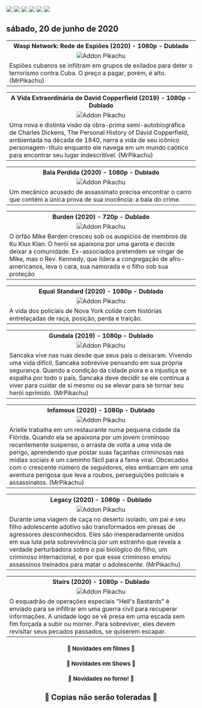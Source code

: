 <!--Copias não serão toleradas-->

 [![](https://tinyurl.com/ydcxhx7f)](http://bit.ly/repokachu) [![](https://tinyurl.com/ybaflaxt)](https://vkodi.net/repo/) [![](https://tinyurl.com/ybcutyjq)](http://bit.ly/zipikachu) [![](https://tinyurl.com/yckqgysp)](https://linktr.ee/addonpikachu) [![](https://tinyurl.com/ybja3588)](https://tinyurl.com/grupopikachu) [![](https://tinyurl.com/y83so6xr)](https://t.me/addonpikachu)  
 
## sábado, 20 de junho de 2020
<table style="width:100%"><tr><th><center><b> Wasp Network: Rede de Espiões (2020) - 1080p - Dublado </b></center></th></tr>
<tr><td><div align="center"><img src="https://image.tmdb.org/t/p/original/72r4uAQGsa8KEv0DB2TpSu31lEB.jpg" alt="Addon Pikachu"></td></tr>
<tr><td><justify>Espiões cubanos se infiltram em grupos de exilados para deter o terrorismo contra Cuba. O preço a pagar, porém, é alto. (MrPikachu)</justify></td></tr></table>


<table style="width:100%"><tr><th><center><b> A Vida Extraordinária de David Copperfield (2019) - 1080p - Dublado </b></center></th></tr>
<tr><td><div align="center"><img src="https://image.tmdb.org/t/p/w500_and_h282_face/b8Pl9bvqJZgcZBIxxbAcaTCFba.jpg" alt="Addon Pikachu"></td></tr>
<tr><td><justify> Uma nova e distinta visão da obra-prima semi-autobiográfica de Charles Dickens, The Personal History of David Copperfield, ambientada na década de 1840, narra a vida de seu icônico personagem-título enquanto ele navega em um mundo caótico para encontrar seu lugar indescritível. (MrPikachu)</justify></td></tr></table>


<table style="width:100%"><tr><th><center><b> Bala Perdida (2020) - 1080p - Dublado </b></center></th></tr>
<tr><td><div align="center"><img src="https://image.tmdb.org/t/p/w500_and_h282_face/t4mzypFVjY6toyBXAmfrIaWcUXa.jpg" alt="Addon Pikachu"></td></tr>
<tr><td><justify>Um mecânico acusado de assassinato precisa encontrar o carro que contém a única prova de sua inocência: a bala do crime.</justify></td></tr></table>


<table style="width:100%"><tr><th><center><b> Burden (2020) - 720p - Dublado </b></center></th></tr>
<tr><td><div align="center"><img src="https://image.tmdb.org/t/p/original/xuK6xy04AZknmkD9do4KPafEFge.jpg" alt="Addon Pikachu"></td></tr>
<tr><td><justify>O órfão Mike Berden cresceu sob os auspícios de membros da Ku Klux Klan. O herói se apaixona por uma garota e decide deixar a comunidade. Ex-associados pretendem se vingar de Mike, mas o Rev. Kennedy, que lidera a congregação de afro-americanos, leva o cara, sua namorada e o filho sob sua proteção</justify></td></tr></table>


<table style="width:100%"><tr><th><center><b> Equal Standard (2020) - 1080p - Dublado </b></center></th></tr>
<tr><td><div align="center"><img src="https://image.tmdb.org/t/p/w500_and_h282_face/p5Gy0pcWSywKyPFtGLMh5paGTIj.jpg" alt="Addon Pikachu"></td></tr>
<tr><td><justify>A vida dos policiais de Nova York colide com histórias entrelaçadas de raça, posição, perda e traição.</justify></td></tr></table>


<table style="width:100%"><tr><th><center><b> Gundala (2019) - 1080p - Dublado </b></center></th></tr>
<tr><td><div align="center"><img src="https://image.tmdb.org/t/p/w500_and_h282_face/nmHCKQ1GtlPLZVAtBfsYDqVPhPW.jpg" alt="Addon Pikachu"></td></tr>
<tr><td><justify>Sancaka vive nas ruas desde que seus pais o deixaram. Vivendo uma vida difícil, Sancaka sobrevive pensando em sua própria segurança. Quando a condição da cidade piora e a injustiça se espalha por todo o país, Sancaka deve decidir se ele continua a viver para cuidar de si mesmo ou se elevar para se tornar seu herói oprimido. (MrPikachu)</justify></td></tr></table>


<table style="width:100%"><tr><th><center><b> Infamous (2020) - 1080p - Dublado </b></center></th></tr>
<tr><td><div align="center"><img src="https://image.tmdb.org/t/p/w500_and_h282_face/j57oUw8LIYvjOl0zs3A1A1UqwKH.jpg" alt="Addon Pikachu"></td></tr>
<tr><td><justify>Arielle trabalha em um restaurante numa pequena cidade da Flórida. Quando ela se apaixona por um jovem criminoso recentemente suspenso, o arrasta de volta a uma vida de perigo, aprendendo que postar suas façanhas criminosas nas mídias sociais é um caminho fácil para a fama viral. Obcecados com o crescente número de seguidores, eles embarcam em uma aventura perigosa que leva a roubos, perseguições policiais e assassinatos. (MrPikachu)</justify></td></tr></table>


<table style="width:100%"><tr><th><center><b> Legacy (2020) - 1080p - Dublado </b></center></th></tr>
<tr><td><div align="center"><img src="https://image.tmdb.org/t/p/w220_and_h330_face/mMV1s4zuJSHCrkuhZQJLaHbOwEy.jpg" alt="Addon Pikachu"></td></tr>
<tr><td><justify>Durante uma viagem de caça no deserto isolado, um pai e seu filho adolescente adotivo são transformados em presas de agressores desconhecidos. Eles são inesperadamente unidos em sua luta pela sobrevivência por um estranho que revela a verdade perturbadora sobre o pai biológico do filho, um criminoso internacional, e por que esse criminoso enviou assassinos treinados para matar o adolescente. (MrPikachu)</justify></td></tr></table>


<table style="width:100%"><tr><th><center><b> Stairs (2020) - 1080p - Dublado </b></center></th></tr>
<tr><td><div align="center"><img src="https://image.tmdb.org/t/p/w500_and_h282_face/s4nGmEeYpy0zM0UC3QfgOBJJyGa.jpg" alt="Addon Pikachu"></td></tr>
<tr><td><justify>O esquadrão de operações especiais "Hell's Bastards" é enviado para se infiltrar em uma guerra civil para recuperar informações. A unidade logo se vê presa em uma escada sem fim forçada a subir ou morrer. Para sobreviver, eles devem revisitar seus pecados passados, se quiserem escapar.</justify></td></tr></table>

<h3 style="text-align: center; font-size: 15px; border: none">
  <a href="https://bit.ly/attfilmes" target="_blank" style="text-decoration: none;">
    🔰 Novidades em filmes 🔰
  </a>
</h3>

<h3 style="text-align: center; font-size: 15px; border: none">
  <a href="https://bit.ly/showsnovidades" target="_blank" style="text-decoration: none;">
    🔰 Novidades em Shows 🔰
  </a>
  </h3>
  
<h3 style="text-align: center; font-size: 15px; border: none">
  <a href="https://bit.ly/downloadkachu" target="_blank" style="text-decoration: none;">
    🔰 Novidades no forno! 🔰
  </a>
</h3>

<h3 style="text-align: center; font-size: 20px; border: none">
    🔰 Copias não serão toleradas 🔰
</h3>

<!--Copias não serão toleradas-->
